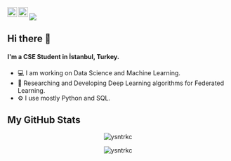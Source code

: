 <a href="https://twitter.com/yasintrkc">
  <img align="left" alt="Yasin's Twitter" width="22px" src="https://raw.githubusercontent.com/peterthehan/peterthehan/master/assets/twitter.svg" />
</a>
<a href="https://www.linkedin.com/in/yasintarakci/">
  <img align="left" alt="Yasin's LinkedIN" width="22px" src="https://raw.githubusercontent.com/peterthehan/peterthehan/master/assets/linkedin.svg" />
</a>

![](https://visitor-badge.glitch.me/badge?page_id=ysntrkc.ysntrkc)
<br/>

## Hi there 👋

#### I'm a CSE Student in İstanbul, Turkey.

* 💻 I am working on Data Science and Machine Learning.
* 📄 Researching and Developing Deep Learning algorithms for Federated Learning.
* ⚙️ I use mostly Python and SQL.

## My GitHub Stats

<p align="center"><img src="https://github-readme-stats.vercel.app/api/top-langs?username=ysntrkc&show_icons=true&theme=gotham&locale=en&layout=compact" alt="ysntrkc"/>
<p align="center"> <img src="https://github-readme-stats.vercel.app/api?username=ysntrkc&count_private=true&show_icons=true&include_all_commits=true&theme=gotham" alt="ysntrkc"/>
